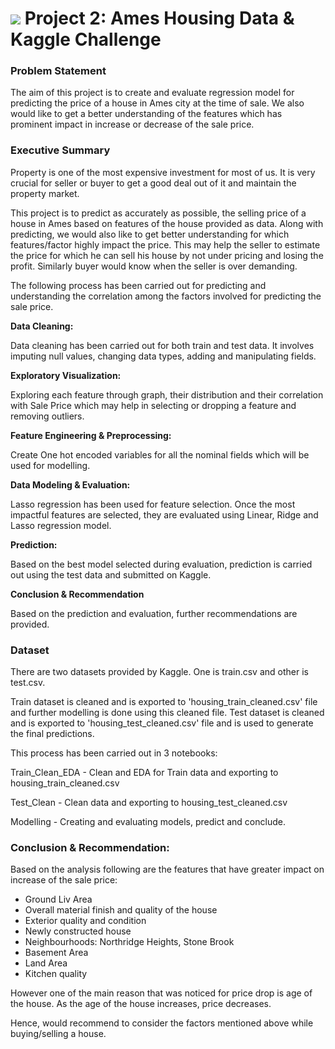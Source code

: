 # ![](https://ga-dash.s3.amazonaws.com/production/assets/logo-9f88ae6c9c3871690e33280fcf557f33.png) Project 2: Ames Housing Data & Kaggle Challenge



### Problem Statement


The aim of this project is to create and evaluate regression model for predicting the price of a house in Ames city at the time of sale. We also would like to get a better understanding of the features which has prominent impact in increase or
decrease of the sale price.


### Executive Summary


Property is one of the most expensive investment for most of us. It is very crucial for seller or buyer to get a good deal out of it and maintain the property market.

This project is to predict as accurately as possible, the selling price of a house in Ames based on features of the house provided as data. Along with predicting, we would also like to get better understanding for which features/factor highly impact the price. This may help the seller to estimate the price for which he can sell his house by not under pricing and losing the profit. Similarly buyer would know when the seller is over demanding.

The following process has been carried out for predicting and understanding the correlation among the factors involved for predicting the sale price.

**Data Cleaning:**

Data cleaning has been carried out for both train and test data. It involves imputing null values, changing data types, adding and manipulating fields.

**Exploratory Visualization:**

Exploring each feature through graph, their distribution and their correlation with Sale Price which may help in selecting or dropping a feature and removing outliers.

**Feature Engineering & Preprocessing:**

Create One hot encoded variables for all the nominal fields which will be used for modelling.

**Data Modeling & Evaluation:**

Lasso regression has been used for feature selection. Once the most impactful features are selected, they are evaluated using Linear, Ridge and Lasso regression model.

**Prediction:**

Based on the best model selected during evaluation, prediction is carried out using the test data and submitted on Kaggle. 

**Conclusion & Recommendation**

Based on the prediction and evaluation, further recommendations are provided.

### Dataset

There are two datasets provided by Kaggle. One is train.csv and other is test.csv.

Train dataset is cleaned and is exported to 'housing_train_cleaned.csv' file and further modelling is done using this cleaned file. Test dataset is cleaned and is exported to 'housing_test_cleaned.csv' file and is used to generate the final predictions.

This process has been carried out in 3 notebooks:

Train_Clean_EDA - Clean and EDA for Train data and exporting to housing_train_cleaned.csv

Test_Clean - Clean data and exporting to housing_test_cleaned.csv

Modelling - Creating and evaluating models, predict and conclude.


### Conclusion & Recommendation:

Based on the analysis following are the features that have greater impact on increase of the sale price:

- Ground Liv Area
- Overall material finish and quality of the house
- Exterior quality and condition
- Newly constructed house
- Neighbourhoods: Northridge Heights, Stone Brook
- Basement Area
- Land Area
- Kitchen quality

However one of the main reason that was noticed for price drop is age of the house. As the age of the house increases, price decreases.

Hence, would recommend to consider the factors mentioned above while buying/selling a house.

